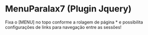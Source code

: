 # MenuParalax7 (Plugin Jquery)
Fixa o [MENU] no topo conforme a rolagem de página * e possibilita configurações de links para navegação entre as sessões!
